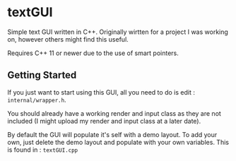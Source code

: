 # textGUI

Simple text GUI written in C++. Originally wirtten for a project I was working on, 
however others might find this useful. 

Requires C++ 11 or newer due to the use of smart pointers.
## Getting Started

If you just want to start using this GUI, all you need to do is edit :
```internal/wrapper.h```.

You should already  have a working render and input class as they are not 
included (I might upload my render and input class at a later date).

By default the GUI will populate it's self with a demo layout. To add your own, 
just delete the demo layout and populate with your own variables. This is found in : 
```textGUI.cpp```

